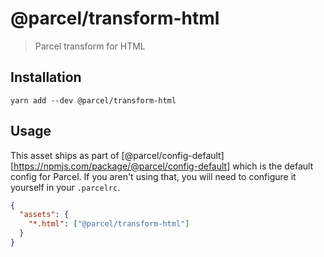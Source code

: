 # @parcel/transform-html

> Parcel transform for HTML

## Installation

```
yarn add --dev @parcel/transform-html
```

## Usage

This asset ships as part of [@parcel/config-default][https://npmjs.com/package/@parcel/config-default]
which is the default config for Parcel. If you aren't using that, you will need
to configure it yourself in your `.parcelrc`.

```json
{
  "assets": {
    "*.html": ["@parcel/transform-html"]
  }
}
```
